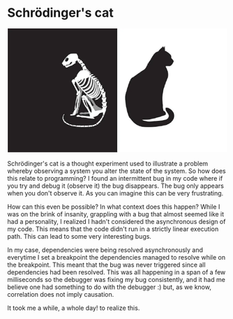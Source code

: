 # Schrödinger's cat

![cat_1](./assets/log-1/cat_1.png)

Schrödinger's cat is a thought experiment used to illustrate a problem whereby observing a system you alter the state of the system. So how does this relate to programming? I found an intermittent bug in my code where if you try and debug it (observe it) the bug disappears. The bug only appears when you don't observe it. As you can imagine this can be very frustrating.

How can this even be possible? In what context does this happen? While I was on the brink of insanity, grappling with a bug that almost seemed like it had a personality, I realized I hadn't considered the asynchronous design of my code. This means that the code didn't run in a strictly linear execution path. This can lead to some very interesting bugs. 

In my case, dependencies were being resolved asynchronously and everytime I set a breakpoint the dependencies managed to resolve while on the breakpoint. This meant that the bug was never triggered since all dependencies had been resolved. This was all happening in a span of a few milliseconds so the debugger was fixing my bug consistently, and it had me believe one had something to do with the debugger :) but, as we know, correlation does not imply causation.

It took me a while, a whole day! to realize this.

<script src="https://giscus.app/client.js"
        data-repo="rob1997/devlog"
        data-repo-id="R_kgDONZfyUg"
        data-category="Announcements"
        data-category-id="DIC_kwDONZfyUs4Ck-Na"
        data-mapping="pathname"
        data-strict="0"
        data-reactions-enabled="1"
        data-emit-metadata="0"
        data-input-position="top"
        data-theme="dark"
        data-lang="en"
        crossorigin="anonymous"
        async>
</script>